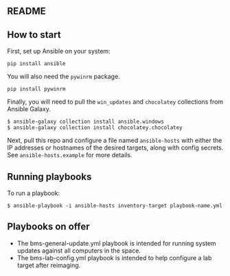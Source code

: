 README
------

## How to start

First, set up Ansible on your system:

`pip install ansible` 

You will also need the `pywinrm` package.

`pip install pywinrm`

Finally, you will need to pull the `win_updates` and `chocolatey` collections from 
Ansible Galaxy.

```
$ ansible-galaxy collection install ansible.windows
$ ansible-galaxy collection install chocolatey.chocolatey
```

Next, pull this repo and configure a file named `ansible-hosts` with either the IP addresses 
or hostnames of the desired targets, along with config secrets. See `ansible-hosts.example` for 
more details.

## Running playbooks

To run a playbook:

```
$ ansible-playbook -i ansible-hosts inventory-target playbook-name.yml
```

## Playbooks on offer

- The bms-general-update.yml playbook is intended for running system updates against all computers in the space.
- The bms-lab-config.yml playbook is intended to help configure a lab target after reimaging.
